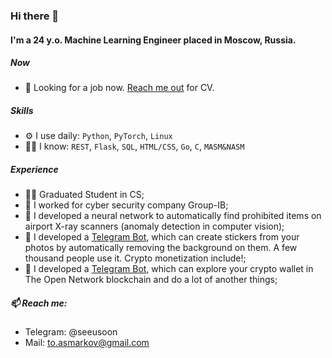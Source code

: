 ### Hi there 👋

#### I'm a 24 y.o. Machine Learning Engineer placed in Moscow, Russia.

##### Now

- 🧐 Looking for a job now. [Reach me out](seeusoon.t.me) for CV.

##### Skills

- ⚙️ I use daily: `Python`, `PyTorch`, `Linux`
- 👨‍💻 I know: `REST`, `Flask`, `SQL`, `HTML/CSS`, `Go`, `C`, `MASM&NASM`

##### Experience

- 👨‍🎓 Graduated Student in CS;
- 🔐 I worked for cyber security company Group-IB;
- 🔬 I developed a neural network to automatically find prohibited items on airport X-ray scanners (anomaly detection in computer vision);
- 🤖 I developed a [Telegram Bot](t.me/p2s_bot), which can create stickers from your photos by automatically removing the background on them. A few thousand people use it. Crypto monetization include!;
- 💎 I developed a [Telegram Bot](https://t.me/tonfie_bot), which can explore your crypto wallet in The Open Network blockchain and do a lot of another things;

##### 📫 Reach me:

- Telegram: @seeusoon
- Mail: to.asmarkov@gmail.com
